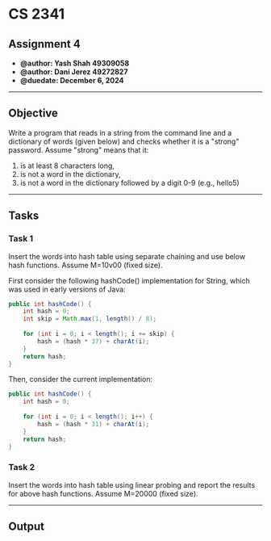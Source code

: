 # CS 2341
## Assignment 4
* **@author: Yash Shah 49309058**
* **@author: Dani Jerez 49272827**
* **@duedate: December 6, 2024**

------

## Objective
Write a program that reads in a string from the command line and a dictionary of words (given below) and checks whether it is a "strong" password. 
Assume "strong" means that it: 
1. is at least 8 characters long,  
2. is not a word in the dictionary,  
3. is not a word in the dictionary followed by a digit 0-9 (e.g., hello5)

------

## Tasks
### Task 1
Insert the words into hash table using separate chaining and use below hash functions. Assume M=10v00 (fixed size).

First consider the following hashCode() implementation for String, which was used in early versions of Java:
```Java
public int hashCode() {
    int hash = 0;
    int skip = Math.max(1, length() / 8);
    
    for (int i = 0; i < length(); i += skip) {
        hash = (hash * 37) + charAt(i);
    }
    return hash;
}
```

Then, consider the current implementation:
```Java
public int hashCode() {
    int hash = 0;
    
    for (int i = 0; i < length(); i++) {
        hash = (hash * 31) + charAt(i);
    }
    return hash;
}
```

### Task 2
Insert the words into hash table using linear probing and report the results for above hash functions. Assume M=20000 (fixed size).

------

## Output

